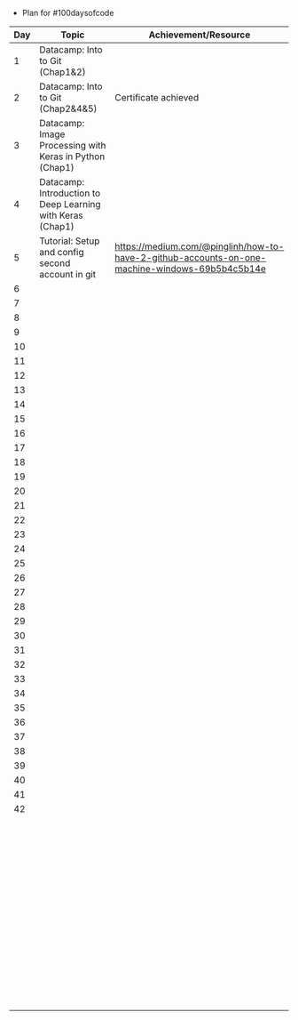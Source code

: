 * Plan for #100daysofcode

|Day  	|Topic   	| Achievement/Resource 	|
|---	|---	|---	|
| 1  	| Datacamp: Into to Git (Chap1&2)   	|   	|
| 2 	| Datacamp: Into to Git (Chap2&4&5)  	|   Certificate achieved |
| 3  	| Datacamp: Image Processing with Keras in Python (Chap1)	|   	|
| 4  	| Datacamp: Introduction to Deep Learning with Keras (Chap1)  	|   	|
| 5  	| Tutorial: Setup and config second account in git  	|   https://medium.com/@pinglinh/how-to-have-2-github-accounts-on-one-machine-windows-69b5b4c5b14e	|
| 6  	|   	|   	|
| 7  	|   	|   	|
| 8  	|   	|   	|
| 9  	|   	|   	|
| 10  	|   	|   	|
| 11 	|   	|   	|
| 12  	|   	|   	|
| 13  	|   	|   	|
| 14  	|   	|   	|
| 15  	|   	|   	|
| 16  	|   	|   	|
| 17  	|   	|   	|
| 18  	|   	|   	|
| 19  	|   	|   	|
| 20  	|   	|   	|
| 21  	|   	|   	|
| 22  	|   	|   	|
| 23  	|   	|   	|
| 24  	|   	|   	|
| 25  	|   	|   	|
| 26  	|   	|   	|
| 27  	|   	|   	|
| 28  	|   	|   	|
| 29  	|   	|   	|
| 30  	|   	|   	|
| 31  	|   	|   	|
| 32  	|   	|   	|
| 33  	|   	|   	|
| 34  	|   	|   	|
| 35  	|   	|   	|
| 36  	|   	|   	|
| 37  	|   	|   	|
| 38  	|   	|   	|
| 39  	|   	|   	|
| 40  	|   	|   	|
| 41  	|   	|   	|
| 42  	|   	|   	|
|   	|   	|   	|
|   	|   	|   	|
|   	|   	|   	|
|   	|   	|   	|
|   	|   	|   	|
|   	|   	|   	|
|   	|   	|   	|
|   	|   	|   	|
|   	|   	|   	|
|   	|   	|   	|
|   	|   	|   	|
|   	|   	|   	|
|   	|   	|   	|
|   	|   	|   	|
|   	|   	|   	|
|   	|   	|   	|
|   	|   	|   	|
|   	|   	|   	|
|   	|   	|   	|
|   	|   	|   	|
|   	|   	|   	|
|   	|   	|   	|
|   	|   	|   	|
|   	|   	|   	|
|   	|   	|   	|
|   	|   	|   	|
|   	|   	|   	|
|   	|   	|   	|
|   	|   	|   	|
|   	|   	|   	|
|   	|   	|   	|
|   	|   	|   	|
|   	|   	|   	|
|   	|   	|   	|
|   	|   	|   	|
|   	|   	|   	|
|   	|   	|   	|
|   	|   	|   	|
|   	|   	|   	|
|   	|   	|   	|
|   	|   	|   	|
|   	|   	|   	|
|   	|   	|   	|
|   	|   	|   	|
|   	|   	|   	|
|   	|   	|   	|
|   	|   	|   	|
|   	|   	|   	|
|   	|   	|   	|
|   	|   	|   	|
|   	|   	|   	|
|   	|   	|   	|
|   	|   	|   	|
|   	|   	|   	|
|   	|   	|   	|
|   	|   	|   	|
|   	|   	|   	|
|   	|   	|   	|
